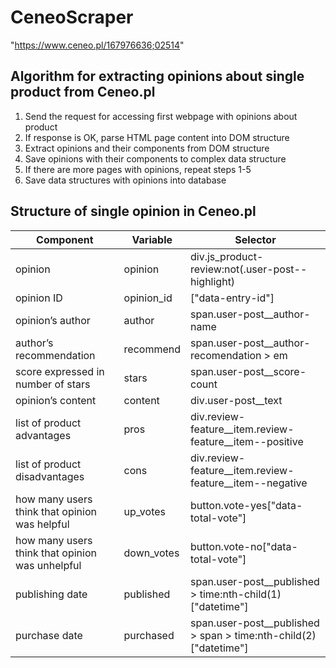 # CeneoScraper

"https://www.ceneo.pl/167976636;02514"

## Algorithm for extracting opinions about single product from Ceneo.pl
1. Send the request for accessing first webpage with opinions about product
2. If response is OK, parse HTML page content into DOM structure
3. Extract opinions and their components from DOM structure
4. Save opinions with their components to complex data structure
5. If there are more pages with opinions, repeat steps 1-5
6. Save data structures with opinions into database

## Structure of single opinion in Ceneo.pl
|Component|Variable|Selector|
|---------|--------|--------|
|opinion|opinion|div.js_product-review:not(.user-post--highlight)|
|opinion ID|opinion_id|["data-entry-id"]| 
|opinion’s author|author|span.user-post__author-name| 
|author’s recommendation|recommend|span.user-post__author-recomendation > em| 
|score expressed in number of stars|stars|span.user-post__score-count| 
|opinion’s content|content|div.user-post__text| 
|list of product advantages|pros|div.review-feature__item.review-feature__item--positive| 
|list of product disadvantages|cons|div.review-feature__item.review-feature__item--negative| 
|how many users think that opinion was helpful|up_votes|button.vote-yes["data-total-vote"]| 
|how many users think that opinion was unhelpful|down_votes|button.vote-no["data-total-vote"]| 
|publishing date|published|span.user-post__published > time:nth-child(1)["datetime"]| 
|purchase date|purchased|span.user-post__published > span > time:nth-child(2)["datetime"]| 